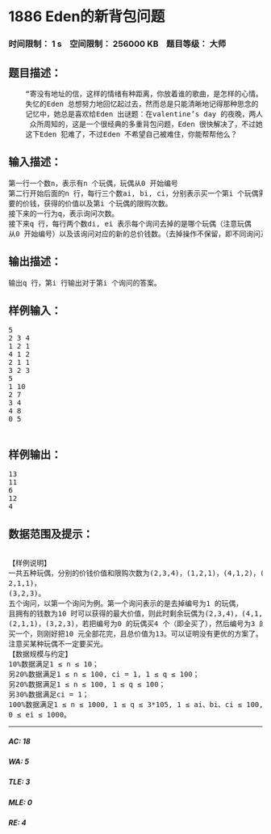 # 1886 Eden的新背包问题   
### 时间限制： 1 s&nbsp;&nbsp;&nbsp;&nbsp;空间限制： 256000 KB&nbsp;&nbsp;&nbsp;&nbsp;题目等级： 大师  
## 题目描述：  

<pre>
    “寄没有地址的信，这样的情绪有种距离，你放着谁的歌曲，是怎样的心情。能不能说给我听。  
    失忆的Eden 总想努力地回忆起过去，然而总是只能清晰地记得那种思念的 感觉，却不能回忆起她的音容笑貌。  
    记忆中，她总是喜欢给Eden 出谜题：在valentine’s day 的夜晚，两人在闹市 中闲逛时，望着礼品店里精巧玲珑的各式玩偶，她突发奇想，问了Eden 这样的 一个问题：有n 个玩偶，每个玩偶有对应的价值、价钱，每个玩偶都可以被买有 限次，在携带的价钱m 固定的情况下，如何选择买哪些玩偶以及每个玩偶买多少个，才能使得选择的玩偶总价钱不超过m，且价值和最大。
     众所周知的，这是一个很经典的多重背包问题，Eden 很快解决了，不过她似乎因为自己的问题被飞快解决感到了一丝不高兴，于是她希望把问题加难：多次询问，每次询问都将给出新的总价钱，并且会去掉某个玩偶（即这个玩偶不能被选择），再问此时的多重背包的答案（即前一段所叙述的问题）。   
    这下Eden 犯难了，不过Eden 不希望自己被难住，你能帮帮他么？
</pre>
  
  
## 输入描述：  

<pre>
第一行一个数n，表示有n 个玩偶，玩偶从0 开始编号  
第二行开始后面的n 行，每行三个数ai, bi, ci，分别表示买一个第i 个玩偶需  
要的价钱，获得的价值以及第i 个玩偶的限购次数。  
接下来的一行为q，表示询问次数。  
接下来q 行，每行两个数di, ei 表示每个询问去掉的是哪个玩偶（注意玩偶  
从0 开始编号）以及该询问对应的新的总价钱数。（去掉操作不保留，即不同询问互相独立)
</pre>
  
  
## 输出描述：  

<pre>
输出q 行，第i 行输出对于第i 个询问的答案。
</pre>
  
  
## 样例输入：  

<pre>
5  
2 3 4  
1 2 1  
4 1 2  
2 1 1  
3 2 3  
5  
1 10  
2 7  
3 4  
4 8  
0 5
 
</pre>
  
  
## 样例输出：  

<pre>
13  
11  
6  
12  
4
</pre>
  
  
## 数据范围及提示：  

<pre>
  
【样例说明】  
一共五种玩偶，分别的价钱价值和限购次数为(2,3,4)，(1,2,1)，(4,1,2)，(  
2,1,1)，  
(3,2,3)。  
五个询问，以第一个询问为例。第一个询问表示的是去掉编号为1 的玩偶，  
且拥有的钱数为10 时可以获得的最大价值，则此时剩余玩偶为(2,3,4)，(4,1,2)，  
(2,1,1)，(3,2,3)，若把编号为0 的玩偶买4 个（即全买了），然后编号为3 的玩偶  
买一个，则刚好把10 元全部花完，且总价值为13。可以证明没有更优的方案了。  
注意买某种玩偶不一定要买光。  
【数据规模与约定】  
10%数据满足1 ≤ n ≤ 10；  
另20%数据满足1 ≤ n ≤ 100, ci = 1, 1 ≤ q ≤ 100；  
另20%数据满足1 ≤ n ≤ 100, 1 ≤ q ≤ 100；  
另30%数据满足ci = 1；  
100%数据满足1 ≤ n ≤ 1000, 1 ≤ q ≤ 3*105, 1 ≤ ai、bi、ci ≤ 100, 0 ≤ di < n,  
0 ≤ ei ≤ 1000。
</pre>
  
  
***  

##### AC: 18  
##### WA: 5  
##### TLE: 3  
##### MLE: 0  
##### RE: 4  
